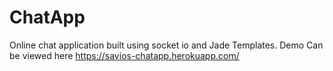 # ChatApp
Online chat application built using socket io and Jade Templates.
Demo Can be viewed here https://savios-chatapp.herokuapp.com/

